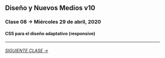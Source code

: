 ## Diseño y Nuevos Medios v10 

### Clase 08 → Miércoles 29 de abril, 2020

#### CSS para el diseño adaptativo (responsive)

- - - - - - - 

###### [SIGUIENTE CLASE →](https://github.com/profesorfaco/dno037-2020/tree/gh-pages/clase-09)
